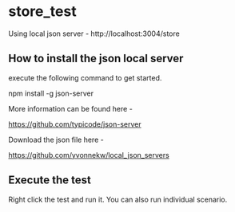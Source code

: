 # store_test

Using local json server - http://localhost:3004/store

## How to install the json local server
execute the following command to get started.

npm install -g json-server

More information can be found here -

https://github.com/typicode/json-server

Download the json file here -

https://github.com/yvonnekw/local_json_servers


## Execute the test

Right click the test and run it.
You can also run individual scenario.